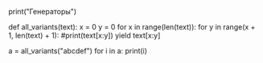 print("Генераторы")

def all_variants(text):
    x = 0
    y = 0
    for x in range(len(text)):
        for y in range(x + 1, len(text) + 1):
            #print(text[x:y])
            yield text[x:y]

a = all_variants("abcdef")
for i in a:
    print(i)
